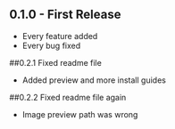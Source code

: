 ## 0.1.0 - First Release
* Every feature added
* Every bug fixed

##0.2.1 Fixed readme file
* Added preview and more install guides

##0.2.2 Fixed readme file again
* Image preview path was wrong
